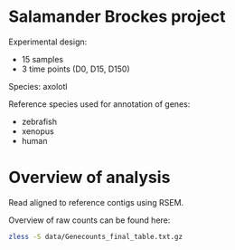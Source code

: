 # Salamander Brockes project

Experimental design:

* 15 samples
* 3 time points (D0, D15, D150)


Species: axolotl

Reference species used for annotation of genes:
* zebrafish
* xenopus
* human


# Overview of analysis

Read aligned to reference contigs using RSEM.

Overview of raw counts can be found here:
~~~~bash
zless -S data/Genecounts_final_table.txt.gz 
~~~~

